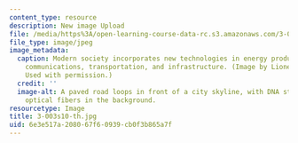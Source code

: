 ```yaml
---
content_type: resource
description: New image Upload
file: /media/https%3A/open-learning-course-data-rc.s3.amazonaws.com/3-003-principles-of-engineering-practice-spring-2010/6e3e517a208067f60939cb0f3b865a7f_3-003s10-th.jpg
file_type: image/jpeg
image_metadata:
  caption: Modern society incorporates new technologies in energy production, bioengineering,
    communications, transportation, and infrastructure. (Image by Lionel Kimerling.
    Used with permission.)
  credit: ''
  image-alt: A paved road loops in front of a city skyline, with DNA strands and glowing
    optical fibers in the background.
resourcetype: Image
title: 3-003s10-th.jpg
uid: 6e3e517a-2080-67f6-0939-cb0f3b865a7f
---
```

